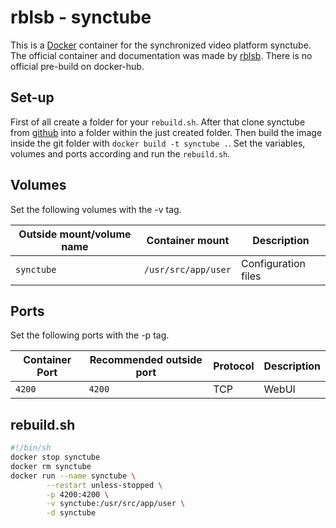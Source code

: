 # rblsb - synctube

This is a [Docker](/wiki/docker.md) container for the synchronized video
platform synctube.
The official container and documentation was made by
[rblsb](https://github.com/rblsb/synctube).
There is no official pre-build on docker-hub.

## Set-up

First of all create a folder for your `rebuild.sh`.
After that clone synctube from [github](https://github.com/rblsb/synctube) into
a folder within the just created folder.
Then build the image inside the git folder with `docker build -t synctube .`.
Set the variables, volumes and ports according and run the `rebuild.sh`.


## Volumes

Set the following volumes with the -v tag.

| Outside mount/volume name | Container mount     | Description         |
| ------------------------- | ------------------- | ------------------- |
| `synctube`                | `/usr/src/app/user` | Configuration files |

## Ports

Set the following ports with the -p tag.

| Container Port | Recommended outside port | Protocol | Description |
| -------------- | ------------------------ | -------- | ----------- |
| `4200`         | `4200`                   | TCP      | WebUI       |

## rebuild.sh

```sh
#!/bin/sh
docker stop synctube
docker rm synctube
docker run --name synctube \
        --restart unless-stopped \
        -p 4200:4200 \
        -v synctube:/usr/src/app/user \
        -d synctube
```
